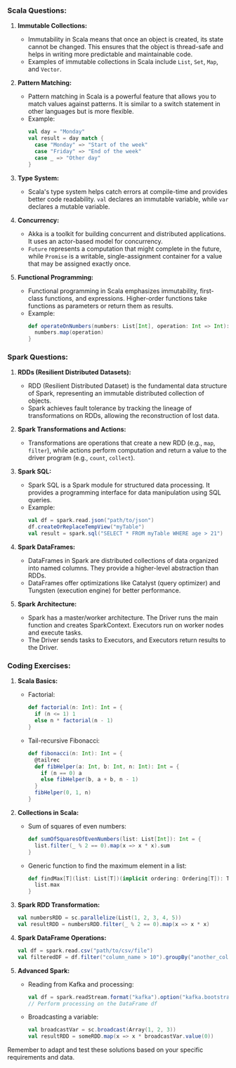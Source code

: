 ### Scala Questions:

1. **Immutable Collections:**
   - Immutability in Scala means that once an object is created, its state cannot be changed. This ensures that the object is thread-safe and helps in writing more predictable and maintainable code.
   - Examples of immutable collections in Scala include `List`, `Set`, `Map`, and `Vector`.

2. **Pattern Matching:**
   - Pattern matching in Scala is a powerful feature that allows you to match values against patterns. It is similar to a switch statement in other languages but is more flexible.
   - Example:
     ```scala
     val day = "Monday"
     val result = day match {
       case "Monday" => "Start of the week"
       case "Friday" => "End of the week"
       case _ => "Other day"
     }
     ```

3. **Type System:**
   - Scala's type system helps catch errors at compile-time and provides better code readability. `val` declares an immutable variable, while `var` declares a mutable variable.

4. **Concurrency:**
   - Akka is a toolkit for building concurrent and distributed applications. It uses an actor-based model for concurrency.
   - `Future` represents a computation that might complete in the future, while `Promise` is a writable, single-assignment container for a value that may be assigned exactly once.

5. **Functional Programming:**
   - Functional programming in Scala emphasizes immutability, first-class functions, and expressions. Higher-order functions take functions as parameters or return them as results.
   - Example:
     ```scala
     def operateOnNumbers(numbers: List[Int], operation: Int => Int): List[Int] = {
       numbers.map(operation)
     }
     ```

### Spark Questions:

1. **RDDs (Resilient Distributed Datasets):**
   - RDD (Resilient Distributed Dataset) is the fundamental data structure of Spark, representing an immutable distributed collection of objects.
   - Spark achieves fault tolerance by tracking the lineage of transformations on RDDs, allowing the reconstruction of lost data.

2. **Spark Transformations and Actions:**
   - Transformations are operations that create a new RDD (e.g., `map`, `filter`), while actions perform computation and return a value to the driver program (e.g., `count`, `collect`).

3. **Spark SQL:**
   - Spark SQL is a Spark module for structured data processing. It provides a programming interface for data manipulation using SQL queries.
   - Example:
     ```scala
     val df = spark.read.json("path/to/json")
     df.createOrReplaceTempView("myTable")
     val result = spark.sql("SELECT * FROM myTable WHERE age > 21")
     ```

4. **Spark DataFrames:**
   - DataFrames in Spark are distributed collections of data organized into named columns. They provide a higher-level abstraction than RDDs.
   - DataFrames offer optimizations like Catalyst (query optimizer) and Tungsten (execution engine) for better performance.

5. **Spark Architecture:**
   - Spark has a master/worker architecture. The Driver runs the main function and creates SparkContext. Executors run on worker nodes and execute tasks.
   - The Driver sends tasks to Executors, and Executors return results to the Driver.

### Coding Exercises:

1. **Scala Basics:**
   - Factorial:
     ```scala
     def factorial(n: Int): Int = {
       if (n <= 1) 1
       else n * factorial(n - 1)
     }
     ```
   - Tail-recursive Fibonacci:
     ```scala
     def fibonacci(n: Int): Int = {
       @tailrec
       def fibHelper(a: Int, b: Int, n: Int): Int = {
         if (n == 0) a
         else fibHelper(b, a + b, n - 1)
       }
       fibHelper(0, 1, n)
     }
     ```

2. **Collections in Scala:**
   - Sum of squares of even numbers:
     ```scala
     def sumOfSquaresOfEvenNumbers(list: List[Int]): Int = {
       list.filter(_ % 2 == 0).map(x => x * x).sum
     }
     ```
   - Generic function to find the maximum element in a list:
     ```scala
     def findMax[T](list: List[T])(implicit ordering: Ordering[T]): T = {
       list.max
     }
     ```

3. **Spark RDD Transformation:**
   ```scala
   val numbersRDD = sc.parallelize(List(1, 2, 3, 4, 5))
   val resultRDD = numbersRDD.filter(_ % 2 == 0).map(x => x * x)
   ```

4. **Spark DataFrame Operations:**
   ```scala
   val df = spark.read.csv("path/to/csv/file")
   val filteredDF = df.filter("column_name > 10").groupBy("another_column").agg("yet_another_column" -> "sum")
   ```

5. **Advanced Spark:**
   - Reading from Kafka and processing:
     ```scala
     val df = spark.readStream.format("kafka").option("kafka.bootstrap.servers", "host:port").option("subscribe", "topic").load()
     // Perform processing on the DataFrame df
     ```
   - Broadcasting a variable:
     ```scala
     val broadcastVar = sc.broadcast(Array(1, 2, 3))
     val resultRDD = someRDD.map(x => x * broadcastVar.value(0))
     ```

Remember to adapt and test these solutions based on your specific requirements and data.
